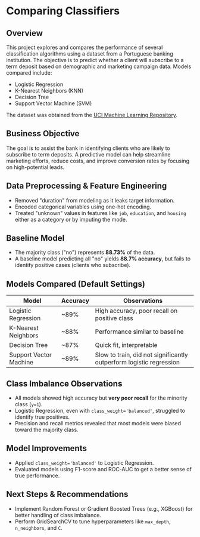 
# Comparing Classifiers

## Overview
This project explores and compares the performance of several classification algorithms using a dataset from a Portuguese banking institution. The objective is to predict whether a client will subscribe to a term deposit based on demographic and marketing campaign data. Models compared include:

- Logistic Regression
- K-Nearest Neighbors (KNN)
- Decision Tree
- Support Vector Machine (SVM)

The dataset was obtained from the [UCI Machine Learning Repository](https://archive.ics.uci.edu/ml/datasets/bank+marketing).

## Business Objective
The goal is to assist the bank in identifying clients who are likely to subscribe to term deposits. A predictive model can help streamline marketing efforts, reduce costs, and improve conversion rates by focusing on high-potential leads.

## Data Preprocessing & Feature Engineering
- Removed "duration" from modeling as it leaks target information.
- Encoded categorical variables using one-hot encoding.
- Treated "unknown" values in features like `job`, `education`, and `housing` either as a category or by imputing the mode.

## Baseline Model
- The majority class ("no") represents **88.73%** of the data.
- A baseline model predicting all "no" yields **88.7% accuracy**, but fails to identify positive cases (clients who subscribe).

## Models Compared (Default Settings)
| Model                  | Accuracy | Observations |
|------------------------|----------|--------------|
| Logistic Regression    | ~89%     | High accuracy, poor recall on positive class |
| K-Nearest Neighbors    | ~88%     | Performance similar to baseline |
| Decision Tree          | ~87%     | Quick fit, interpretable |
| Support Vector Machine | ~89%     | Slow to train, did not significantly outperform logistic regression |

## Class Imbalance Observations
- All models showed high accuracy but **very poor recall** for the minority class (`y=1`).
- Logistic Regression, even with `class_weight='balanced'`, struggled to identify true positives.
- Precision and recall metrics revealed that most models were biased toward the majority class.

## Model Improvements
- Applied `class_weight='balanced'` to Logistic Regression.
- Evaluated models using F1-score and ROC-AUC to get a better sense of true performance.

## Next Steps & Recommendations
- Implement Random Forest or Gradient Boosted Trees (e.g., XGBoost) for better handling of class imbalance.
- Perform GridSearchCV to tune hyperparameters like `max_depth`, `n_neighbors`, and `C`.

